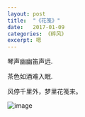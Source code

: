 ```yaml
---
layout: post
title:  "《花笺》"
date:   2017-01-09
categories: 《碎风》
excerpt: 嗯
---
```


<audio src="http://link.hhtjim.com/163/429210276.mp3" autoplay="true" loop="true"></audio>

琴声幽幽笛声远.

茶色如酒难入眠.

风停千里外，梦里花笺来。


![image](http://p1.bqimg.com/1949/f85934dddd997234.jpg)
